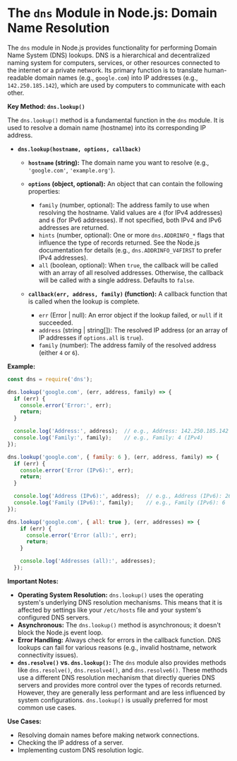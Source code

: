 # The `dns` Module in Node.js: Domain Name Resolution

The `dns` module in Node.js provides functionality for performing Domain Name System (DNS) lookups. DNS is a hierarchical and decentralized naming system for computers, services, or other resources connected to the internet or a private network. Its primary function is to translate human-readable domain names (e.g., `google.com`) into IP addresses (e.g., `142.250.185.142`), which are used by computers to communicate with each other.

**Key Method: `dns.lookup()`**

The `dns.lookup()` method is a fundamental function in the `dns` module. It is used to resolve a domain name (hostname) into its corresponding IP address.

*   **`dns.lookup(hostname, options, callback)`**

    *   **`hostname` (string):** The domain name you want to resolve (e.g., `'google.com'`, `'example.org'`).
    *   **`options` (object, optional):** An object that can contain the following properties:
        *   `family` (number, optional): The address family to use when resolving the hostname. Valid values are `4` (for IPv4 addresses) and `6` (for IPv6 addresses). If not specified, both IPv4 and IPv6 addresses are returned.
        *   `hints` (number, optional): One or more `dns.ADDRINFO_*` flags that influence the type of records returned.  See the Node.js documentation for details (e.g., `dns.ADDRINFO_V4FIRST` to prefer IPv4 addresses).
        *   `all` (boolean, optional): When `true`, the callback will be called with an array of all resolved addresses. Otherwise, the callback will be called with a single address.  Defaults to `false`.

    *   **`callback(err, address, family)` (function):** A callback function that is called when the lookup is complete.
        *   `err` (Error | null): An error object if the lookup failed, or `null` if it succeeded.
        *   `address` (string | string[]): The resolved IP address (or an array of IP addresses if `options.all` is `true`).
        *   `family` (number): The address family of the resolved address (either `4` or `6`).

**Example:**

```javascript
const dns = require('dns');

dns.lookup('google.com', (err, address, family) => {
  if (err) {
    console.error('Error:', err);
    return;
  }

  console.log('Address:', address);  // e.g., Address: 142.250.185.142
  console.log('Family:', family);    // e.g., Family: 4 (IPv4)
});

dns.lookup('google.com', { family: 6 }, (err, address, family) => {
  if (err) {
    console.error('Error (IPv6):', err);
    return;
  }

  console.log('Address (IPv6):', address);  // e.g., Address (IPv6): 2607:f8b0:4004:808::200e
  console.log('Family (IPv6):', family);    // e.g., Family (IPv6): 6
});

dns.lookup('google.com', { all: true }, (err, addresses) => {
    if (err) {
      console.error('Error (all):', err);
      return;
    }

    console.log('Addresses (all):', addresses);
  });
```

**Important Notes:**

*   **Operating System Resolution:**  `dns.lookup()` uses the operating system's underlying DNS resolution mechanisms. This means that it is affected by settings like your `/etc/hosts` file and your system's configured DNS servers.
*   **Asynchronous:** The `dns.lookup()` method is asynchronous; it doesn't block the Node.js event loop.
*   **Error Handling:** Always check for errors in the callback function. DNS lookups can fail for various reasons (e.g., invalid hostname, network connectivity issues).
*   **`dns.resolve()` vs. `dns.lookup()`:** The `dns` module also provides methods like `dns.resolve()`, `dns.resolve4()`, and `dns.resolve6()`. These methods use a different DNS resolution mechanism that directly queries DNS servers and provides more control over the types of records returned.  However, they are generally less performant and are less influenced by system configurations. `dns.lookup()` is usually preferred for most common use cases.

**Use Cases:**

*   Resolving domain names before making network connections.
*   Checking the IP address of a server.
*   Implementing custom DNS resolution logic.

